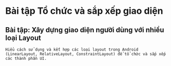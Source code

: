 # Bài tập Tổ chức và sắp xếp giao diện    


## Bài tập: Xây dựng giao diện người dùng với nhiều loại Layout


`Hiểu cách sử dụng và kết hợp các loại layout trong Android (LinearLayout, RelativeLayout, ConstraintLayout) để tổ chức và sắp xếp các thành phần UI.`
